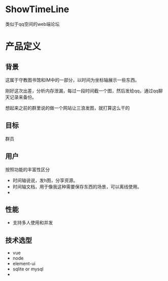 # ShowTimeLine
类似于qq空间的web端论坛
# 产品定义

## 背景

这属于守教图书馆和IM中的一部分，以时间为坐标轴展示一些东西。

刚好这次出差，分析内存泄漏，每过一段时间截一个图，然后发给qq，通过qq聊天记录来备份。

想起来之前的群里说的做一个网站让三浪发图，就打算这么干的

## 目标 

群员

## 用户

按照功能的丰富性区分

* 时间轴说说，发h图，分享资源。
* 时间轴文档，用于像我这种需要保存东西的场景，可以离线使用。
* 

## 性能

* 支持多人使用和并发

## 技术选型

* vue
* node
* element-ui
* sqlite or mysql
* 

